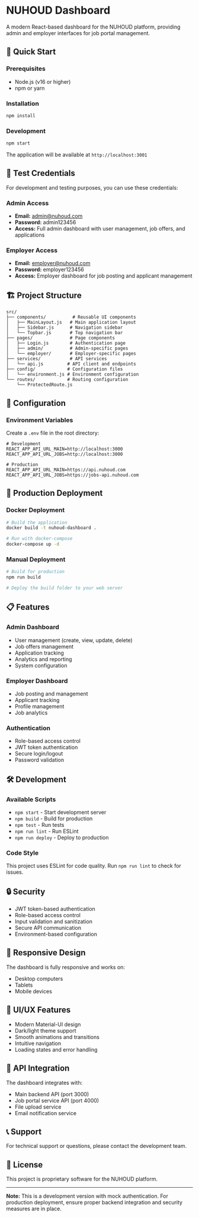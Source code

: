 # NUHOUD Dashboard

A modern React-based dashboard for the NUHOUD platform, providing admin and employer interfaces for job portal management.

## 🚀 Quick Start

### Prerequisites
- Node.js (v16 or higher)
- npm or yarn

### Installation
```bash
npm install
```

### Development
```bash
npm start
```

The application will be available at `http://localhost:3001`

## 🔐 Test Credentials

For development and testing purposes, you can use these credentials:

### Admin Access
- **Email:** admin@nuhoud.com
- **Password:** admin123456
- **Access:** Full admin dashboard with user management, job offers, and applications

### Employer Access
- **Email:** employer@nuhoud.com
- **Password:** employer123456
- **Access:** Employer dashboard for job posting and applicant management

## 🏗️ Project Structure

```
src/
├── components/          # Reusable UI components
│   ├── MainLayout.js   # Main application layout
│   ├── Sidebar.js      # Navigation sidebar
│   └── Topbar.js       # Top navigation bar
├── pages/              # Page components
│   ├── Login.js        # Authentication page
│   ├── admin/          # Admin-specific pages
│   └── employer/       # Employer-specific pages
├── services/           # API services
│   └── api.js         # API client and endpoints
├── config/            # Configuration files
│   └── environment.js # Environment configuration
└── routes/            # Routing configuration
    └── ProtectedRoute.js
```

## 🔧 Configuration

### Environment Variables
Create a `.env` file in the root directory:

```env
# Development
REACT_APP_API_URL_MAIN=http://localhost:3000
REACT_APP_API_URL_JOBS=http://localhost:3000

# Production
REACT_APP_API_URL_MAIN=https://api.nuhoud.com
REACT_APP_API_URL_JOBS=https://jobs-api.nuhoud.com
```

## 🚀 Production Deployment

### Docker Deployment
```bash
# Build the application
docker build -t nuhoud-dashboard .

# Run with docker-compose
docker-compose up -d
```

### Manual Deployment
```bash
# Build for production
npm run build

# Deploy the build folder to your web server
```

## 📋 Features

### Admin Dashboard
- User management (create, view, update, delete)
- Job offers management
- Application tracking
- Analytics and reporting
- System configuration

### Employer Dashboard
- Job posting and management
- Applicant tracking
- Profile management
- Job analytics

### Authentication
- Role-based access control
- JWT token authentication
- Secure login/logout
- Password validation

## 🛠️ Development

### Available Scripts
- `npm start` - Start development server
- `npm build` - Build for production
- `npm test` - Run tests
- `npm run lint` - Run ESLint
- `npm run deploy` - Deploy to production

### Code Style
This project uses ESLint for code quality. Run `npm run lint` to check for issues.

## 🔒 Security

- JWT token-based authentication
- Role-based access control
- Input validation and sanitization
- Secure API communication
- Environment-based configuration

## 📱 Responsive Design

The dashboard is fully responsive and works on:
- Desktop computers
- Tablets
- Mobile devices

## 🎨 UI/UX Features

- Modern Material-UI design
- Dark/light theme support
- Smooth animations and transitions
- Intuitive navigation
- Loading states and error handling

## 🔄 API Integration

The dashboard integrates with:
- Main backend API (port 3000)
- Job portal service API (port 4000)
- File upload service
- Email notification service

## 📞 Support

For technical support or questions, please contact the development team.

## 📄 License

This project is proprietary software for the NUHOUD platform.

---

**Note:** This is a development version with mock authentication. For production deployment, ensure proper backend integration and security measures are in place.
